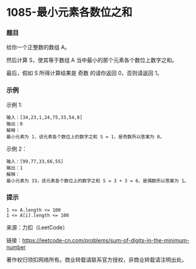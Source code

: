 # 1085-最小元素各数位之和

### 题目

给你一个正整数的数组 A。

然后计算 S，使其等于数组 A 当中最小的那个元素各个数位上数字之和。

最后，假如 S 所得计算结果是 奇数 的请你返回 0，否则请返回 1。

### 示例 

示例 1:

    输入：[34,23,1,24,75,33,54,8]
    输出：0
    解释：
    最小元素为 1，该元素各个数位上的数字之和 S = 1，是奇数所以答案为 0。
示例 2：

    输入：[99,77,33,66,55]
    输出：1
    解释：
    最小元素为 33，该元素各个数位上的数字之和 S = 3 + 3 = 6，是偶数所以答案为 1。

### 提示

    1 <= A.length <= 100
    1 <= A[i].length <= 100

来源：力扣（LeetCode）

链接：https://leetcode-cn.com/problems/sum-of-digits-in-the-minimum-number

著作权归领扣网络所有。商业转载请联系官方授权，非商业转载请注明出处。